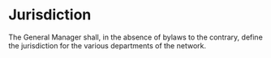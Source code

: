 # Jurisdiction

The General Manager shall, in the absence of bylaws to the contrary, define the jurisdiction for the various departments of the network.

